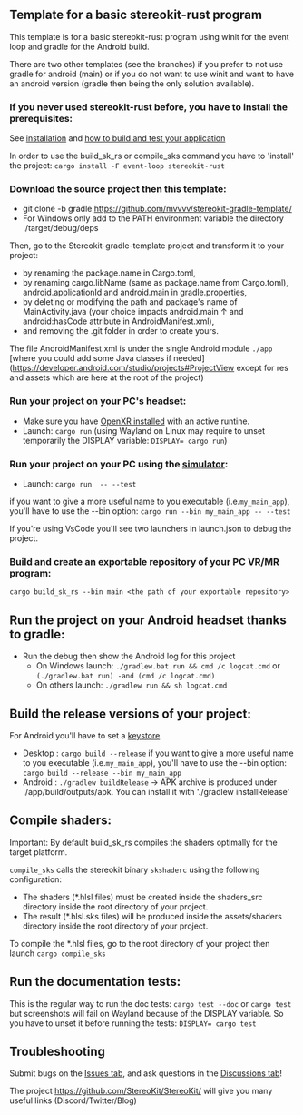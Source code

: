 ## Template for a basic stereokit-rust program
This template is for a basic stereokit-rust program using winit for the event loop and gradle for the Android build.

There are two other templates (see the branches) if you prefer to not use gradle for android (main) or if you do not want to use winit and want to have an android version (gradle then being the only solution available).

### If you never used stereokit-rust before, you have to install the prerequisites:
See [installation](https://docs.rs/stereokit-rust/latest/stereokit_rust/#installation) and [how to build and test your application](https://docs.rs/stereokit-rust/latest/stereokit_rust/#how-to-build-and-test-your-application)

In order to use the build_sk_rs or compile_sks command you have to 'install' the project: `cargo install -F event-loop stereokit-rust`

### Download the source project then this template:
* git clone -b gradle https://github.com/mvvvv/stereokit-gradle-template/
* For Windows only add to the PATH environment variable the directory ./target/debug/deps

Then, go to the Stereokit-gradle-template project and transform it to your project:
- by renaming the package.name in Cargo.toml, 
- by renaming cargo.libName (same as package.name from Cargo.toml), android.applicationId and android.main in gradle.properties,
- by deleting or modifying the path and package's name of MainActivity.java (your choice impacts android.main &uarr; and android:hasCode attribute in AndroidManifest.xml),
- and removing the .git folder in order to create yours.

The file AndroidManifest.xml is under the single Android module `./app` [where you could add some Java classes if needed](https://developer.android.com/studio/projects#ProjectView except for res and assets which are here at the root of the project)

### Run your project on your PC's headset:
* Make sure you have [OpenXR installed](https://www.khronos.org/openxr/) with an active runtine.
* Launch: `cargo run` (using Wayland on Linux may require to unset temporarily the DISPLAY variable: `DISPLAY= cargo run`)

### Run your project on your PC using the [simulator](https://stereokit.net/Pages/Guides/Using-The-Simulator.html): 
* Launch: `cargo run  -- --test` 

if you want to give a more useful name to you executable (i.e.`my_main_app`), you'll have to use the --bin option: `cargo run --bin my_main_app -- --test`

If you're using VsCode you'll see two launchers in launch.json to debug the project.

### Build and create an exportable repository of your PC VR/MR program:
`cargo build_sk_rs --bin main <the path of your exportable repository>`


## Run the project on your Android headset thanks to gradle:
* Run the debug then show the Android log for this project
    - On Windows launch: `./gradlew.bat run && cmd /c logcat.cmd` or `(./gradlew.bat run) -and (cmd /c logcat.cmd)`
    - On others launch: `./gradlew run && sh logcat.cmd`

## Build the release versions of your project:
For Android you'll have to set a [keystore](https://docs.rs/stereokit-rust/latest/stereokit_rust/#building-your-android-vrmr-app).
* Desktop : `cargo build --release`
  if you want to give a more useful name to you executable (i.e.`my_main_app`), you'll have to use the --bin option: `cargo build --release --bin my_main_app`
* Android : `./gradlew buildRelease` &rarr; APK archive is produced under ./app/build/outputs/apk. You can install it with './gradlew installRelease'

## Compile shaders:
Important: By default build_sk_rs compiles the shaders optimally for the target platform.

`compile_sks` calls the stereokit binary `skshaderc` using the following configuration:
* The shaders (*.hlsl files) must be created inside the shaders_src directory inside the root directory of your project. 
* The result (*.hlsl.sks files) will be produced inside the assets/shaders directory inside the root directory of your project.

To compile the *.hlsl files, go to the root directory of your project then launch `cargo compile_sks`

## Run the documentation tests:

This is the regular way to run the doc tests: `cargo test --doc` or `cargo test` but screenshots will fail on Wayland because of the DISPLAY variable. So you have to unset it before running the tests: `DISPLAY= cargo test`


## Troubleshooting
Submit bugs on the [Issues tab](https://github.com/mvvvv/StereoKit-rust/issues), and ask questions in the [Discussions tab](https://github.com/mvvvv/StereoKit-rust/discussions)!

The project <https://github.com/StereoKit/StereoKit/> will give you many useful links (Discord/Twitter/Blog)

